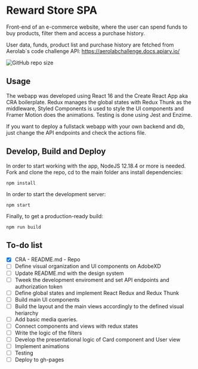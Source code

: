 # Reward Store SPA

Front-end of an e-commerce website, where the user can spend funds to buy products, filter them and access a purchase history.

User data, funds, product list and purchase history are fetched from Aerolab`s code challenge API: https://aerolabchallenge.docs.apiary.io/

![GitHub repo size](https://img.shields.io/github/repo-size/jmaladio/Reward-Store?color=%23e91e63&style=for-the-badge)

## Usage

The webapp was developed using React 16 and the Create React App aka CRA boilerplate. Redux manages the global states with Redux Thunk as the middleware, Styled Components is used to style the UI components and Framer Motion does the animations. Testing is done using Jest and Enzime.

If you want to deploy a fullstack webapp with your own backend and db, just change the API endpoints and check the actions file.

## Develop, Build and Deploy

In order to start working with the app, NodeJS 12.18.4 or more is needed.
Fork and clone the repo, cd to the main folder ans install dependencies:

```
npm install
```

In order to start the development server:

```
npm start
```

Finally, to get a production-ready build:

```
npm run build
```

## To-do list

- [x] CRA - README.md - Repo
- [ ] Define visual organization and UI components on AdobeXD
- [ ] Update README.md with the design system
- [ ] Tweek the development enviroment and set API endpoints and authorization token
- [ ] Define global states and implement React Redux and Redux Thunk
- [ ] Build main UI components
- [ ] Build the layout and the main views accordingly to the defined visual heriarchy
- [ ] Add basic media queries.
- [ ] Connect components and views with redux states
- [ ] Write the logic of the filters
- [ ] Develop the presentational logic of Card component and User view
- [ ] Implement animations
- [ ] Testing
- [ ] Deploy to gh-pages
